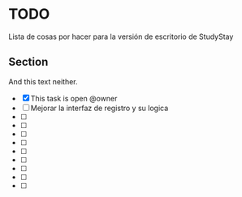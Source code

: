 # TODO

Lista de cosas por hacer para la versión de escritorio de StudyStay

## Section

And this text neither.

- [x] This task is open @owner
- [ ] Mejorar la interfaz de registro y su logica 
- [ ]       
- [ ] 
- [ ] 
- [ ] 
- [ ] 
- [ ] 
- [ ] 
- [ ] 
- [ ] 
